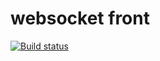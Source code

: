 # websocket front
[![Build status](https://ci.appveyor.com/api/projects/status/x2l85icfqc2v3rnt?svg=true)](https://ci.appveyor.com/project/mikhailBrann/adv-browser-js-hw-8-frontend)




